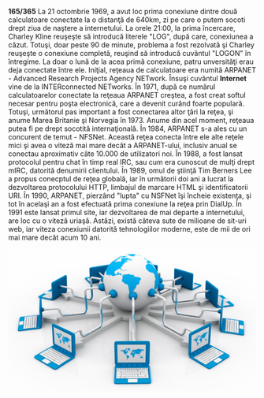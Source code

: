 **165/365** La 21 octombrie 1969, a avut loc prima conexiune dintre două calculatoare conectate la o distanţă de 640km, zi pe care o putem socoti drept ziua de naştere a internetului. La orele 21:00, la prima încercare, Charley Kline reuşeşte să introducă literele "LOG", după care, conexiunea a căzut. Totuşi, doar peste 90 de minute, problema a fost rezolvată şi Charley reuşeşte o conexiune completă, reuşind să introducă cuvântul "LOGON" în întregime. La doar o lună de la acea primă conexiune, patru unversităţi erau deja conectate între ele. Iniţial, reţeaua de calculatoare era numită ARPANET - Advanced Research Projects Agency NETwork. Însuşi cuvântul **Internet** vine de la INTERconnected NETworks. 
În 1971, după ce numărul calculatoarelor conectate la reţeaua ARPANET creştea, a fost creat softul necesar pentru poşta electronică, care a devenit curând foarte populară. Totuşi, următorul pas important a fost conectarea altor ţări la reţea, şi anume Marea Britanie şi Norvegia în 1973. Anume din acel moment, reţeaua putea fi pe drept socotită internaţională. În 1984, ARPANET s-a ales cu un concurent de temut - NFSNet. Această reţea conecta între ele alte reţele mici şi avea o viteză mai mare decât a ARPANET-ului, inclusiv anual se conectau aproximativ câte 10.000 de utilizatori noi. În 1988, a fost lansat protocolul pentru chat în timp real IRC, sau cum era cunoscut de mulţi drept mIRC, datorită denumirii clientului. În 1989, omul de ştiinţă Tim Berners Lee a propus conecptul de reţea globală, iar în următorii doi ani a lucrat la dezvoltarea protocolului HTTP, limbajul de marcare HTML şi identificatorii URI. În 1990, ARPANET, pierzând "lupta" cu NSFNet îşi încheie existenţa, şi tot în acelaşi an a fost efectuată prima conexiune la reţea prin DialUp. În 1991 este lansat primul site, iar dezvoltarea de mai departe a internetului, are loc cu o viteză uriaşă. Astăzi, există câteva sute de milioane de sit-uri web, iar viteza conexiunii datorită tehnologiilor moderne, este de mii de ori mai mare decât acum 10 ani.

![Poză simbol](image-1.jpg)
